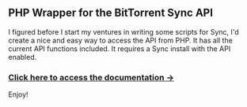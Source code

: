 ## PHP Wrapper for the BitTorrent Sync API
I figured before I start my ventures in writing some scripts for Sync, I'd create a nice and easy way to access the API from PHP. It has all the current API functions included. It requires a Sync install with the API enabled.

### [Click here to access the documentation →](http://mediachicken.github.io/BTSync-PHP/classes/BTSync.html)

Enjoy!
